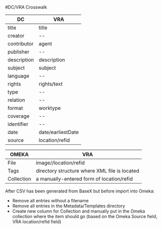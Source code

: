 #DC/VRA Crosswalk


| DC | VRA |
|----|-----|
| title | title |
| creator | -- |
| contributor | agent |
| publisher | -- |
| description | description |
| subject | subject |
| language | -- |
| rights | rights/text |
| type | -- |
| relation | -- |
| format | worktype |
| coverage | -- |
| identifier | -- |
| date | date/earliestDate |
| source | location/refid |

| OMEKA | VRA |
| ----- | --- |
| File | image//location/refid |
| Tags | directory structure where XML file is located |
| Collection | a manually-entered form of location/refid |

After CSV has been generated from BaseX but before import into Omeka:

* Remove all entries without a filename
* Remove all entries in the Metadata/Templates directory
* Create new column for Collection and manually put in the Omeka collection where the item should go (based on the Omeka Source field, VRA location/refid field)
